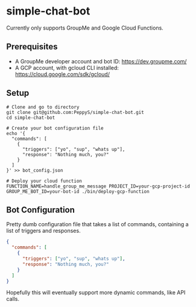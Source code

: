 # simple-chat-bot
Currently only supports GroupMe and Google Cloud Functions.

## Prerequisites
- A GroupMe developer account and bot ID: https://dev.groupme.com/
- A GCP account, with gcloud CLI installed: https://cloud.google.com/sdk/gcloud/

## Setup
```shell
# Clone and go to directory
git clone git@github.com:PeppyS/simple-chat-bot.git
cd simple-chat-bot

# Create your bot configuration file
echo '{
  "commands": [
    {
      "triggers": ["yo", "sup", "whats up"],
      "response": "Nothing much, you?"
    }
  ]
}' >> bot_config.json

# Deploy your cloud function
FUNCTION_NAME=handle_group_me_message PROJECT_ID=your-gcp-project-id GROUP_ME_BOT_ID=your-bot-id ./bin/deploy-gcp-function
```

## Bot Configuration
Pretty dumb configuration file that takes a list of commands, containing a list of triggers and responses.
```json
{
  "commands": [
    {
      "triggers": ["yo", "sup", "whats up"],
      "response": "Nothing much, you?"
    }
  ]
}

```

Hopefully this will eventually support more dynamic commands, like API calls.